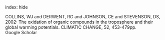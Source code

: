 index: hide

<div class="Citation">

  <div class="Citation-body">
    <div class="Citation-text">COLLINS, WJ and DERWENT, RG and JOHNSON, CE and STEVENSON, DS, 2002: The oxidation of organic compounds in the troposphere and their global warming potentials. <span class="Article-journal">CLIMATIC CHANGE, </span><span class="Article-volume">52, </span>453-479pp.</div>
    <div class="Citation-links">
      <div class="CitationLink" data-href="https://scholar.google.com/scholar?q=The+oxidation+of+organic+compounds+in+the+troposphere+and+their+global+warming+potentials">
        <div class="CitationLink-icon CitationLink-Scholar"></div>
        <div class="CitationLink-text">Google Scholar</div>
      </div>
    </div>
  </div>
</div>


<div class="Citation-copy">

</div>